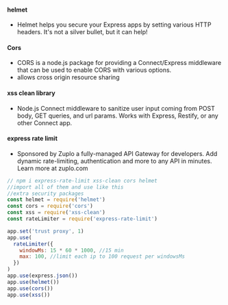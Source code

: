 #### helmet

- Helmet helps you secure your Express apps by setting various HTTP headers. It's not a silver bullet, but it can help!

#### Cors

- CORS is a node.js package for providing a Connect/Express middleware that can be used to enable CORS with various options.
- allows cross origin resource sharing

#### xss clean library

- Node.js Connect middleware to sanitize user input coming from POST body, GET queries, and url params. Works with Express, Restify, or any other Connect app.

#### express rate limit

- Sponsored by Zuplo a fully-managed API Gateway for developers. Add dynamic rate-limiting, authentication and more to any API in minutes. Learn more at zuplo.com

```js
// npm i express-rate-limit xss-clean cors helmet
//import all of them and use like this
//extra security packages
const helmet = require('helmet')
const cors = require('cors')
const xss = require('xss-clean')
const rateLimiter = require('express-rate-limit')

app.set('trust proxy', 1)
app.use(
  rateLimiter({
    windowMs: 15 * 60 * 1000, //15 min
    max: 100, //limit each ip to 100 request per windowsMs
  })
)
app.use(express.json())
app.use(helmet())
app.use(cors())
app.use(xss())
```
